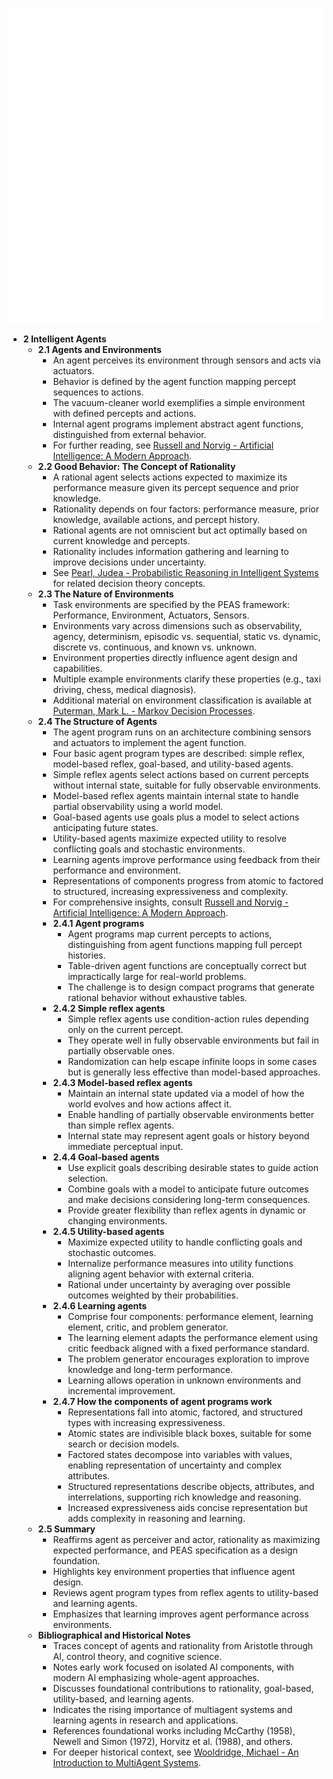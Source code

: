 ![AMA-ch02-agents](AMA-ch02-agents.best.png)

- **2 Intelligent Agents**
  - **2.1 Agents and Environments**
    - An agent perceives its environment through sensors and acts via actuators.  
    - Behavior is defined by the agent function mapping percept sequences to actions.  
    - The vacuum-cleaner world exemplifies a simple environment with defined percepts and actions.  
    - Internal agent programs implement abstract agent functions, distinguished from external behavior.  
    - For further reading, see [Russell and Norvig - Artificial Intelligence: A Modern Approach](https://aima.cs.berkeley.edu/).  
  - **2.2 Good Behavior: The Concept of Rationality**
    - A rational agent selects actions expected to maximize its performance measure given its percept sequence and prior knowledge.  
    - Rationality depends on four factors: performance measure, prior knowledge, available actions, and percept history.  
    - Rational agents are not omniscient but act optimally based on current knowledge and percepts.  
    - Rationality includes information gathering and learning to improve decisions under uncertainty.  
    - See [Pearl, Judea - Probabilistic Reasoning in Intelligent Systems](https://mitpress.mit.edu/books/probabilistic-reasoning-intelligent-systems) for related decision theory concepts.  
  - **2.3 The Nature of Environments**
    - Task environments are specified by the PEAS framework: Performance, Environment, Actuators, Sensors.  
    - Environments vary across dimensions such as observability, agency, determinism, episodic vs. sequential, static vs. dynamic, discrete vs. continuous, and known vs. unknown.  
    - Environment properties directly influence agent design and capabilities.  
    - Multiple example environments clarify these properties (e.g., taxi driving, chess, medical diagnosis).  
    - Additional material on environment classification is available at [Puterman, Mark L. - Markov Decision Processes](https://www.wiley.com/en-us/Markov+Decision+Processes%3A+Discrete+Stochastic+Dynamic+Programming-p-9780471727828).  
  - **2.4 The Structure of Agents**
    - The agent program runs on an architecture combining sensors and actuators to implement the agent function.  
    - Four basic agent program types are described: simple reflex, model-based reflex, goal-based, and utility-based agents.  
    - Simple reflex agents select actions based on current percepts without internal state, suitable for fully observable environments.  
    - Model-based reflex agents maintain internal state to handle partial observability using a world model.  
    - Goal-based agents use goals plus a model to select actions anticipating future states.  
    - Utility-based agents maximize expected utility to resolve conflicting goals and stochastic environments.  
    - Learning agents improve performance using feedback from their performance and environment.  
    - Representations of components progress from atomic to factored to structured, increasing expressiveness and complexity.  
    - For comprehensive insights, consult [Russell and Norvig - Artificial Intelligence: A Modern Approach](https://aima.cs.berkeley.edu/).  
    - **2.4.1 Agent programs**
      - Agent programs map current percepts to actions, distinguishing from agent functions mapping full percept histories.  
      - Table-driven agent functions are conceptually correct but impractically large for real-world problems.  
      - The challenge is to design compact programs that generate rational behavior without exhaustive tables.  
    - **2.4.2 Simple reflex agents**
      - Simple reflex agents use condition-action rules depending only on the current percept.  
      - They operate well in fully observable environments but fail in partially observable ones.  
      - Randomization can help escape infinite loops in some cases but is generally less effective than model-based approaches.  
    - **2.4.3 Model-based reflex agents**
      - Maintain an internal state updated via a model of how the world evolves and how actions affect it.  
      - Enable handling of partially observable environments better than simple reflex agents.  
      - Internal state may represent agent goals or history beyond immediate perceptual input.  
    - **2.4.4 Goal-based agents**
      - Use explicit goals describing desirable states to guide action selection.  
      - Combine goals with a model to anticipate future outcomes and make decisions considering long-term consequences.  
      - Provide greater flexibility than reflex agents in dynamic or changing environments.  
    - **2.4.5 Utility-based agents**
      - Maximize expected utility to handle conflicting goals and stochastic outcomes.  
      - Internalize performance measures into utility functions aligning agent behavior with external criteria.  
      - Rational under uncertainty by averaging over possible outcomes weighted by their probabilities.  
    - **2.4.6 Learning agents**
      - Comprise four components: performance element, learning element, critic, and problem generator.  
      - The learning element adapts the performance element using critic feedback aligned with a fixed performance standard.  
      - The problem generator encourages exploration to improve knowledge and long-term performance.  
      - Learning allows operation in unknown environments and incremental improvement.  
    - **2.4.7 How the components of agent programs work**
      - Representations fall into atomic, factored, and structured types with increasing expressiveness.  
      - Atomic states are indivisible black boxes, suitable for some search or decision models.  
      - Factored states decompose into variables with values, enabling representation of uncertainty and complex attributes.  
      - Structured representations describe objects, attributes, and interrelations, supporting rich knowledge and reasoning.  
      - Increased expressiveness aids concise representation but adds complexity in reasoning and learning.  
  - **2.5 Summary**
    - Reaffirms agent as perceiver and actor, rationality as maximizing expected performance, and PEAS specification as a design foundation.  
    - Highlights key environment properties that influence agent design.  
    - Reviews agent program types from reflex agents to utility-based and learning agents.  
    - Emphasizes that learning improves agent performance across environments.  
  - **Bibliographical and Historical Notes**
    - Traces concept of agents and rationality from Aristotle through AI, control theory, and cognitive science.  
    - Notes early work focused on isolated AI components, with modern AI emphasizing whole-agent approaches.  
    - Discusses foundational contributions to rationality, goal-based, utility-based, and learning agents.  
    - Indicates the rising importance of multiagent systems and learning agents in research and applications.  
    - References foundational works including McCarthy (1958), Newell and Simon (1972), Horvitz et al. (1988), and others.  
    - For deeper historical context, see [Wooldridge, Michael - An Introduction to MultiAgent Systems](https://www.wiley.com/en-us/An+Introduction+to+MultiAgent+Systems-p-9780470519462).
